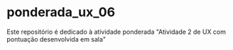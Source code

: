 # ponderada_ux_06
Este repositório é dedicado à atividade ponderada "Atividade 2 de UX com pontuação desenvolvida em sala"
